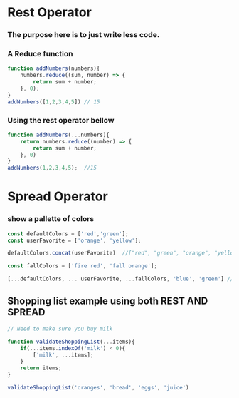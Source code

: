 # Rest Operator

### The purpose here is to just write less code.

### A Reduce function 
```javascript
function addNumbers(numbers){
    numbers.reduce((sum, number) => {
        return sum + number;
    }, 0);
}
addNumbers([1,2,3,4,5]) // 15
```

### Using the rest operator bellow 

```javascript
function addNumbers(...numbers){
    return numbers.reduce((number) => {
        return sum + number;
    }, 0)
}
addNumbers(1,2,3,4,5);  //15
```


# Spread Operator

### show a pallette of colors

```javascript
const defaultColors = ['red','green'];
const userFavorite = ['orange', 'yellow'];

defaultColors.concat(userFavorite)  //["red", "green", "orange", "yellow"]

const fallColors = ['fire red', 'fall orange'];

[...defaultColors, ... userFavorite, ...fallColors, 'blue', 'green'] //["red", "green", "orange", "yellow", "fire red", "fall orange", "blue"]
```

## Shopping list example using both REST AND SPREAD

```javascript
// Need to make sure you buy milk

function validateShoppingList(...items){
    if(...items.indexOf('milk') < 0){
        ['milk', ...items];
    }
    return items;
}

validateShoppingList('oranges', 'bread', 'eggs', 'juice')
```